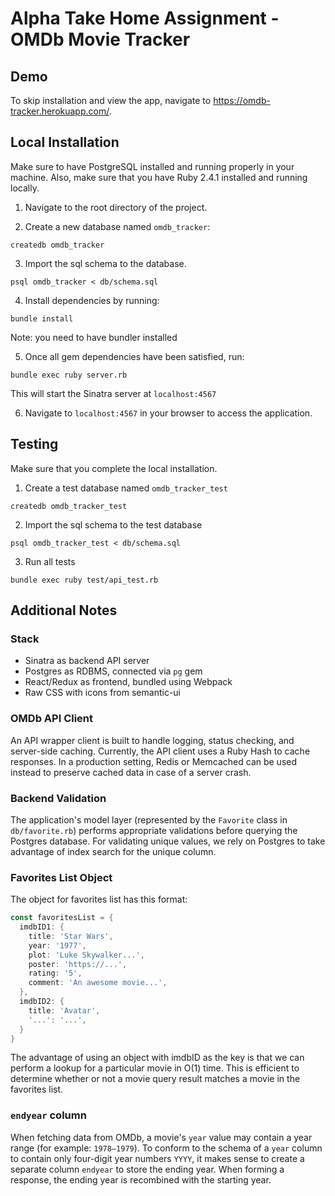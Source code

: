# Alpha Take Home Assignment - OMDb Movie Tracker

## Demo
To skip installation and view the app, navigate to https://omdb-tracker.herokuapp.com/.

## Local Installation
Make sure to have PostgreSQL installed and running properly in your machine. Also, make sure that you have Ruby 2.4.1 installed and running locally.

1. Navigate to the root directory of the project.

2. Create a new database named `omdb_tracker`:

```
createdb omdb_tracker
```

3. Import the sql schema to the database.

```
psql omdb_tracker < db/schema.sql
```

4. Install dependencies by running:

```
bundle install
```

Note: you need to have bundler installed

5. Once all gem dependencies have been satisfied, run:

```
bundle exec ruby server.rb
```

This will start the Sinatra server at `localhost:4567`

6. Navigate to `localhost:4567` in your browser to access the application.

## Testing
Make sure that you complete the local installation.

1. Create a test database named `omdb_tracker_test`
```
createdb omdb_tracker_test
```

2. Import the sql schema to the test database
```
psql omdb_tracker_test < db/schema.sql
```

3. Run all tests
```
bundle exec ruby test/api_test.rb
```

## Additional Notes
### Stack
- Sinatra as backend API server
- Postgres as RDBMS, connected via `pg` gem
- React/Redux as frontend, bundled using Webpack
- Raw CSS with icons from semantic-ui

### OMDb API Client
An API wrapper client is built to handle logging, status checking, and server-side caching. Currently, the API client uses a Ruby Hash to cache responses. In a production setting, Redis or Memcached can be used instead to preserve cached data in case of a server crash.

### Backend Validation
The application's model layer (represented by the `Favorite` class in `db/favorite.rb`) performs appropriate validations before querying the Postgres database. For validating unique values, we rely on Postgres to take advantage of index search for the unique column.

### Favorites List Object
The object for favorites list has this format:

```go
const favoritesList = {
  imdbID1: {
    title: 'Star Wars',
    year: '1977',
    plot: 'Luke Skywalker...',
    poster: 'https://...',
    rating: '5',
    comment: 'An awesome movie...',
  },
  imdbID2: {
    title: 'Avatar',
    '...': '...',
  }
}
```

The advantage of using an object with imdbID as the key is that we can perform a lookup for a particular movie in O(1) time. This is efficient to determine whether or not a movie query result matches a movie in the favorites list.

### `endyear` column
When fetching data from OMDb, a movie's `year` value may contain a year range (for example: `1978–1979`).
To conform to the schema of a `year` column to contain only four-digit year numbers `YYYY`, it makes sense to create a separate column `endyear` to store the ending year. When forming a response, the ending year is recombined with the starting year.
